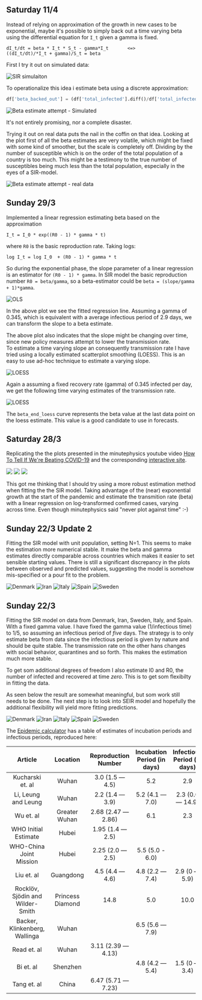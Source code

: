 ## Saturday 11/4

Instead of relying on approximation of the growth in new cases to be exponential,
maybe it's possible to simply back out a time varying beta using the
differential equation for `I_t` given a gamma is fixed.
```
dI_t/dt = beta * I_t * S_t - gamma*I_t       <=>
((dI_t/dt)/*I_t + gamma)/S_t = beta 
```
First I try it out on simulated data:

![SIR simulaiton](changelog_img/11-04-2020/sir_sim.png)

To operationalize this idea i estimate beta using a discrete approximation:

```python
df['beta_backed_out'] = (df['total_infected'].diff()/df['total_infected'].shift(-1) + GAMMA)/df['total_susceptible']
```
![Beta estimate attempt - Simulated](changelog_img/11-04-2020/beta_backed_out.png)

It's not entirely promising, nor a complete disaster. 

Trying it out on real data puts the nail in the coffin on that idea. Looking at the plot
first of all the beta estimates are very volatile, which might be fixed with some kind of smoother,
but the scale is completely off. Dividing by the number of susceptible which is on the order of
the total population of a country is too much. This might be a testimony to the true number of
susceptibles being much less than the total population,  especially in the eyes of a SIR-model. 

![Beta estimate attempt - real data](changelog_img/11-04-2020/denmark_beta_backed_out.png)

## Sunday 29/3

Implemented a linear regression estimating beta based on the approximation
```
I_t = I_0 * exp((R0 - 1) * gamma * t)
```
where `R0` is the basic reproduction rate. Taking logs:
```
log I_t = log I_0  + (R0 - 1) * gamma * t
```
So during the exponential phase, the slope parameter of a linear regression 
is an estimator for `(R0 - 1) * gamma`.  In SIR model the basic reproduction number 
`R0 = beta/gamma`, so a beta-estimator could be `beta = (slope/gamma + 1)*gamma`.

![OLS](changelog_img/29-03-2020/denmark_ols.png)

In the above plot we see the fitted regression line. Assuming a gamma of 0.345, which is equivalent 
with a average infectious period of 2.9 days, we can transform the slope to a beta estimate.

The above plot also indicates that the slope might be changing over time,
since new policy measures attempt to lower the transmission rate.  
To estimate a time varying slope an consequently transmission rate I have 
tried using a locally estimated scatterplot smoothing (LOESS). This is an easy to use
ad-hoc technique to estimate a varying slope.

![LOESS](changelog_img/29-03-2020/denmark_loess.png)

Again a assuming a fixed recovery rate (gamma) of 0.345 infected per day, we get the following 
time varying estimates of the transmission rate.
 
![LOESS](changelog_img/29-03-2020/denmark_beta.png)

The `beta_end_loess` curve represents the beta value at the last data point on the 
loess estimate. This value is a good candidate to use in forecasts.

## Saturday 28/3

Replicating the the plots presented in the minutephysics youtube video 
[How To Tell If We're Beating COVID-19](https://www.youtube.com/watch?v=54XLXg4fYsc) 
and the corresponding [interactive site](http://aatishb.com/covidtrends).

![](changelog_img/28-03-2020/china_loglog_new_confirmed.png)
![](changelog_img/28-03-2020/denmark_loglog_new_confirmed.png)
![](changelog_img/28-03-2020/us_loglog_new_confirmed.png)

This got me thinking that I should try using a more robust estimation method
when fitting the the SIR model. Taking advantage of the (near) exponential growth
at the start of the pandemic and estimate the transmition rate (beta) with a linear
regression on log-transformed confirmed cases, varying across time. Even though minutephysics
said "never plot against time" :-) 

## Sunday 22/3 Update 2

Fitting the SIR model with unit population, setting N=1. This seems to make the estimation more numerical stable.
It make the beta and gamma estimates directly comparable across countries which makes it easier
to set sensible starting values. There is still a significant discrepancy in the plots between observed and 
predicted values, suggesting the model is somehow mis-specified or a pour fit to the problem. 

![Denmark](changelog_img/22-03-2020-2/denmark_sir.png)
![Iran](changelog_img/22-03-2020-2/iran_sir.png)
![Italy](changelog_img/22-03-2020-2/italy_sir.png)
![Spain](changelog_img/22-03-2020-2/spain_sir.png)
![Sweden](changelog_img/22-03-2020-2/sweden_sir.png)


## Sunday 22/3

Fitting the SIR model on data from Denmark, Iran, Sweden, Italy, and Spain. With a fixed gamma value.
I have fixed the gamma value (1/infectious time) to 1/5, so assuming an infectious period of _five_ days. 
The strategy is to only estimate beta from data since the infectious period is given by nature and 
should be quite stable. The transmission rate on the  other hans changes with social behavior, quarantines 
and so forth. This makes the estimation much more stable. 

To get som additional degrees of freedom I also estimate I0 and R0, the number of infected and recovered at 
time _zero_. This is to get som flexibilty in fitting the data.

As seen below the result are somewhat meaningful, but som work still needs to be done. The next step is to look 
into SEIR model and hopefully the additional flexibility will yield more fitting predictions.  

![Denmark](changelog_img/22-03-2020/denmark_sir.png)
![Iran](changelog_img/22-03-2020/iran_sir.png)
![Italy](changelog_img/22-03-2020/italy_sir.png)
![Spain](changelog_img/22-03-2020/spain_sir.png)
![Sweden](changelog_img/22-03-2020/sweden_sir.png)

The [Epidemic calculator](https://gabgoh.github.io/COVID/index.html) has a table of estimates of incubation periods 
and infectious periods, reproduced here:


| Article | Location | Reproduction Number | Incubation Period (in days) | Infectious Period (in days) |
|:-------:|:--------:|:-------------------:|:---------------------------:|:---------------------------:|
Kucharski et. al|Wuhan|3.0 (1.5 — 4.5)|5.2|2.9
Li, Leung and Leung|Wuhan|2.2 (1.4 — 3.9)|5.2 (4.1 — 7.0)|2.3 (0.0 — 14.9)
Wu et. al|Greater Wuhan|2.68 (2.47 — 2.86)|6.1|2.3
WHO Initial Estimate|Hubei|1.95 (1.4 — 2.5)||
WHO-China Joint Mission|Hubei|2.25 (2.0 — 2.5)|5.5 (5.0 - 6.0)|
Liu et. al|Guangdong|4.5 (4.4 — 4.6)|4.8 (2.2 — 7.4)|2.9 (0 — 5.9)
Rocklöv, Sjödin and Wilder-Smith|Princess Diamond|14.8|5.0|10.0
Backer, Klinkenberg, Wallinga|Wuhan||6.5 (5.6 — 7.9)|
Read et. al|Wuhan|3.11 (2.39 — 4.13)||
Bi et. al|Shenzhen||4.8 (4.2 — 5.4)|1.5 (0 — 3.4)|
Tang et. al|China|6.47 (5.71 — 7.23)||